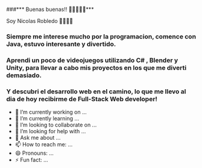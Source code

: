 ###*** Buenas buenas!! 👋🐱‍🏍🐱‍🏍***

 Soy Nicolas Robledo 👋🏼👋🏼

### Siempre me interese mucho por la programacion, comence con Java, estuvo interesante y divertido.
### Aprendi un poco de videojuegos utilizando C# , Blender y Unity, para llevar a cabo mis proyectos en los que me diverti demasiado.
### Y descubri el desarrollo web en el camino, lo que me llevo al dia de hoy recibirme de Full-Stack Web developer!

<!--
**NicoRob92/NicoRob92** is a ✨ _special_ ✨ repository because its `README.md` (this file) appears on your GitHub profile.-->



- 🔭 I’m currently working on ...
- 🌱 I’m currently learning ...
- 👯 I’m looking to collaborate on ...
- 🤔 I’m looking for help with ...
- 💬 Ask me about ...
- 📫 How to reach me: ...
- 😄 Pronouns: ...
- ⚡ Fun fact: ...
